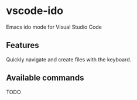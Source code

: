 # vscode-ido

Emacs ido mode for Visual Studio Code

## Features

Quickly navigate and create files with the keyboard.

## Available commands

TODO